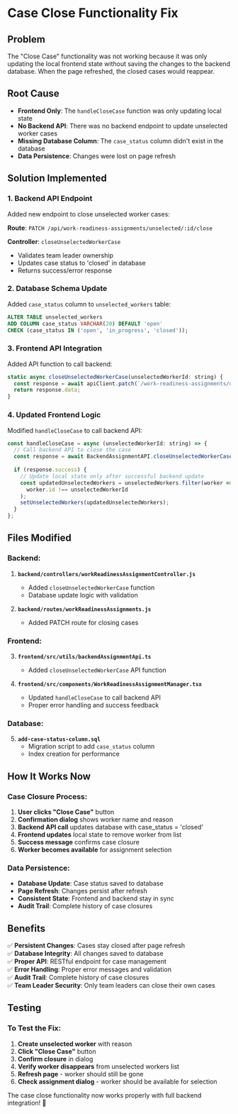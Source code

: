# Case Close Functionality Fix

## Problem
The "Close Case" functionality was not working because it was only updating the local frontend state without saving the changes to the backend database. When the page refreshed, the closed cases would reappear.

## Root Cause
- **Frontend Only**: The `handleCloseCase` function was only updating local state
- **No Backend API**: There was no backend endpoint to update unselected worker cases
- **Missing Database Column**: The `case_status` column didn't exist in the database
- **Data Persistence**: Changes were lost on page refresh

## Solution Implemented

### 1. **Backend API Endpoint**
Added new endpoint to close unselected worker cases:

**Route**: `PATCH /api/work-readiness-assignments/unselected/:id/close`

**Controller**: `closeUnselectedWorkerCase`
- Validates team leader ownership
- Updates case status to 'closed' in database
- Returns success/error response

### 2. **Database Schema Update**
Added `case_status` column to `unselected_workers` table:

```sql
ALTER TABLE unselected_workers 
ADD COLUMN case_status VARCHAR(20) DEFAULT 'open' 
CHECK (case_status IN ('open', 'in_progress', 'closed'));
```

### 3. **Frontend API Integration**
Added API function to call backend:

```javascript
static async closeUnselectedWorkerCase(unselectedWorkerId: string) {
  const response = await apiClient.patch(`/work-readiness-assignments/unselected/${unselectedWorkerId}/close`);
  return response.data;
}
```

### 4. **Updated Frontend Logic**
Modified `handleCloseCase` to call backend API:

```javascript
const handleCloseCase = async (unselectedWorkerId: string) => {
  // Call backend API to close the case
  const response = await BackendAssignmentAPI.closeUnselectedWorkerCase(unselectedWorkerId);
  
  if (response.success) {
    // Update local state only after successful backend update
    const updatedUnselectedWorkers = unselectedWorkers.filter(worker => 
      worker.id !== unselectedWorkerId
    );
    setUnselectedWorkers(updatedUnselectedWorkers);
  }
};
```

## Files Modified

### **Backend:**
1. **`backend/controllers/workReadinessAssignmentController.js`**
   - Added `closeUnselectedWorkerCase` function
   - Database update logic with validation

2. **`backend/routes/workReadinessAssignments.js`**
   - Added PATCH route for closing cases

### **Frontend:**
3. **`frontend/src/utils/backendAssignmentApi.ts`**
   - Added `closeUnselectedWorkerCase` API function

4. **`frontend/src/components/WorkReadinessAssignmentManager.tsx`**
   - Updated `handleCloseCase` to call backend API
   - Proper error handling and success feedback

### **Database:**
5. **`add-case-status-column.sql`**
   - Migration script to add `case_status` column
   - Index creation for performance

## How It Works Now

### **Case Closure Process:**
1. **User clicks "Close Case"** button
2. **Confirmation dialog** shows worker name and reason
3. **Backend API call** updates database with case_status = 'closed'
4. **Frontend updates** local state to remove worker from list
5. **Success message** confirms case closure
6. **Worker becomes available** for assignment selection

### **Data Persistence:**
- **Database Update**: Case status saved to database
- **Page Refresh**: Changes persist after refresh
- **Consistent State**: Frontend and backend stay in sync
- **Audit Trail**: Complete history of case closures

## Benefits

✅ **Persistent Changes**: Cases stay closed after page refresh  
✅ **Database Integrity**: All changes saved to database  
✅ **Proper API**: RESTful endpoint for case management  
✅ **Error Handling**: Proper error messages and validation  
✅ **Audit Trail**: Complete history of case closures  
✅ **Team Leader Security**: Only team leaders can close their own cases  

## Testing

### **To Test the Fix:**
1. **Create unselected worker** with reason
2. **Click "Close Case"** button
3. **Confirm closure** in dialog
4. **Verify worker disappears** from unselected workers list
5. **Refresh page** - worker should still be gone
6. **Check assignment dialog** - worker should be available for selection

The case close functionality now works properly with full backend integration! 🎯



















